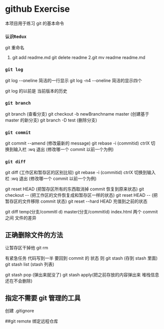 # github Exercise

本项目用于练习 git 的基本命令

### `认识Redux`

git 重命名

1. git add readme.md git delete readme
   2.git mv readme readme.md

### `git log`

git log --oneline 简洁的一行显示
git log -n4 --oneline 简洁的显示四个

git log 的以前是 当前版本的历史

### `git branch`

git branch (查看分支)
git checkout -b newBranchname master (创建基于 master 的新分支)
git branch -D test (删除分支)

### `git commit`

git commit --amend (修改最新的 message)
git rebase -i (commitid) ctrlX 切换到输入栏 :wq 退出 (修改哪一个 commit 以前一个为例)

### `git diff`

git diff (工作区和暂存区的区别比较)
git rebase -i (commitid) ctrlX 切换到输入栏 :wq 退出 (修改哪一个 commit 以前一个为例)

git reset HEAD (把暂存区所有的东西取消掉 commit 恢复到原来状态)
git checkout -- <file> (把工作区的文件恢复成和暂存区一样的状态)
git reset HEAD --<file> (把暂存区的文件移除 commit 状态)
git reset --hard HEAD 充值到之前的状态

git diff temp(分支/commitI d) master(分支/commitId) index.html 两个 commit 之间 文件的差异

## 正确删除文件的方法

让暂存区干掉他 git rm <file>

有紧急任务 代码写到一半 要回到 commit 的 状态 则 git stash (存到 stash 里面)
git stash list (stash 列表)

git stash pop (弹出来就没了)
git stash apply(把之前存放的内容弹出来 堆栈信息还在不会删除)

## 指定不需要 git 管理的工具

创建 .gitignore

##git remote 绑定远程仓库
